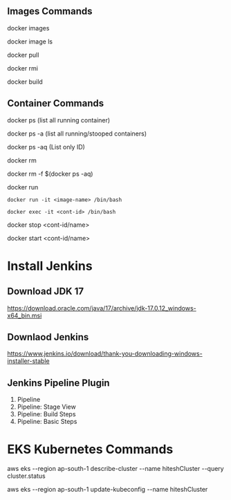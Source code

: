 ## Images Commands

docker images

docker image ls

docker pull <image-name>

docker rmi <image-id>

docker build 


## Container Commands

docker ps     (list all running container)

docker ps -a  (list all running/stooped containers)

docker ps -aq  (List only ID)

docker rm <cont-id>

docker rm -f $(docker ps -aq)

docker run

	docker run -it <image-name> /bin/bash
 
	docker exec -it <cont-id> /bin/bash

docker stop <cont-id/name>

docker start <cont-id/name>


# Install Jenkins

## Download JDK 17

https://download.oracle.com/java/17/archive/jdk-17.0.12_windows-x64_bin.msi

## Downlaod Jenkins

https://www.jenkins.io/download/thank-you-downloading-windows-installer-stable

## Jenkins Pipeline Plugin

1. Pipeline
2. Pipeline: Stage View
3. Pipeline: Build Steps
4. Pipeline: Basic Steps

# EKS Kubernetes Commands

aws eks --region ap-south-1 describe-cluster --name hiteshCluster --query cluster.status

aws eks --region ap-south-1 update-kubeconfig --name hiteshCluster
